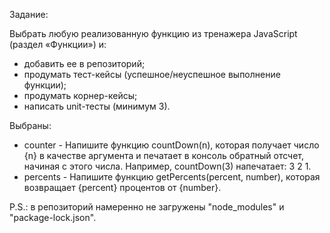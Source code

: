 Задание:

Выбрать любую реализованную функцию из тренажера JavaScript (раздел «Функции») и:
- добавить ее в репозиторий;
- продумать тест-кейсы (успешное/неуспешное выполнение функции);
- продумать корнер-кейсы; 
- написать unit-тесты (минимум 3).

Выбраны:
- counter - Напишите функцию countDown(n), которая получает число {n} в качестве аргумента и печатает в консоль обратный отсчет, 
начиная с этого числа. Например, countDown(3) напечатает: 3 2 1.
- percents - Напишите функцию getPercents(percent, number), которая возвращает {percent} процентов от {number}.

P.S.: в репозиторий намеренно не загружены "node_modules" и "package-lock.json".

